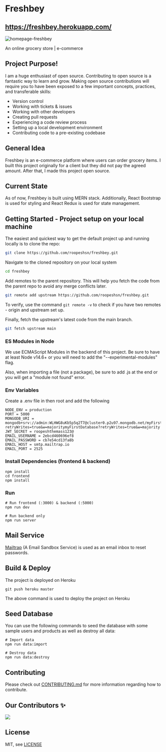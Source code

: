 # Freshbey

## https://freshbey.herokuapp.com/

![homepage-freshbey](https://user-images.githubusercontent.com/70762571/167148307-718dabc9-057d-4296-853a-6da097d800d4.png)

An online grocery store | e-commerce

## Project Purpose!

I am a huge enthusiast of open source. Contributing to open source is a fantastic way to learn and grow. Making open source contributions will require you to have been exposed to a few important concepts, practices, and transferable skills:

- Version control
- Working with tickets & issues
- Working with other developers
- Creating pull requests
- Experiencing a code review process
- Setting up a local development environment
- Contributing code to a pre-existing codebase

## General Idea

Freshbey is an e-commerce platform where users can order grocery items. I built this project originally for a client but they did not pay the agreed amount. After that, I made this project open source.

## Current State

As of now, Freshbey is built using MERN stack. Additionally, React Bootstrap is used for styling and React Redux is used for state management.

## Getting Started - Project setup on your local machine

The easiest and quickest way to get the default project up and running locally is
to clone the repo:

```bash
git clone https://github.com/roopeshsn/freshbey.git
```

Navigate to the cloned repository on your local system

```bash
cd freshbey
```

Add remotes to the parent repository. This will help you fetch the code from the
parent repo to avoid any merge conflicts later.

```bash
git remote add upstream https://github.com/roopeshsn/freshbey.git
```

To verify, use the command `git remote -v` to check if you have two remotes - origin and upstream set up.

Finally, fetch the upstream's latest code from the main branch.

```bash
git fetch upstream main
```

### ES Modules in Node

We use ECMAScript Modules in the backend of this project. Be sure to have at least Node v14.6+ or you will need to add the "--experimental-modules" flag.

Also, when importing a file (not a package), be sure to add .js at the end or you will get a "module not found" error.

<!-- You can also install and setup Babel if you would like -->

### Env Variables

Create a .env file in then root and add the following

```
NODE_ENV = production
PORT = 5000
MONGODB_URI = mongodb+srv://admin:WLHWG8uKb5p5q2T7@cluster0.p2u97.mongodb.net/myFirstDatabase?retryWrites=true&w=majoritymyFirstDatabase?retryWrites=true&w=majority
JWT_SECRET = roopeshthemass123@
EMAIL_USERNAME = 2ebcd460696ef8
EMAIL_PASSWORD = cb7e54cd13fa8b
EMAIL_HOST = smtp.mailtrap.io
EMAIL_PORT = 2525
```

### Install Dependencies (frontend & backend)

```
npm install
cd frontend
npm install
```

### Run

```
# Run frontend (:3000) & backend (:5000)
npm run dev

# Run backend only
npm run server
```

## Mail Service

[Mailtrap](https://www.example.com) (A Email Sandbox Service) is used as an email inbox to reset passwords.

## Build & Deploy

The project is deployed on Heroku

```
git push heroku master
```

The above command is used to deploy the project on Heroku

## Seed Database

You can use the following commands to seed the database with some sample users and products as well as destroy all data:

```
# Import data
npm run data:import

# Destroy data
npm run data:destroy
```

## Contributing

Please check out [CONTRIBUTING.md](CONTRIBUTING.md) for more information regarding how to contribute.

## Our Contributors ✨

<a href="https://github.com/roopeshsn/freshbey/graphs/contributors">
  <img src="https://contrib.rocks/image?repo=roopeshsn/freshbey" />
</a>

## License

MIT, see [LICENSE](LICENSE)
